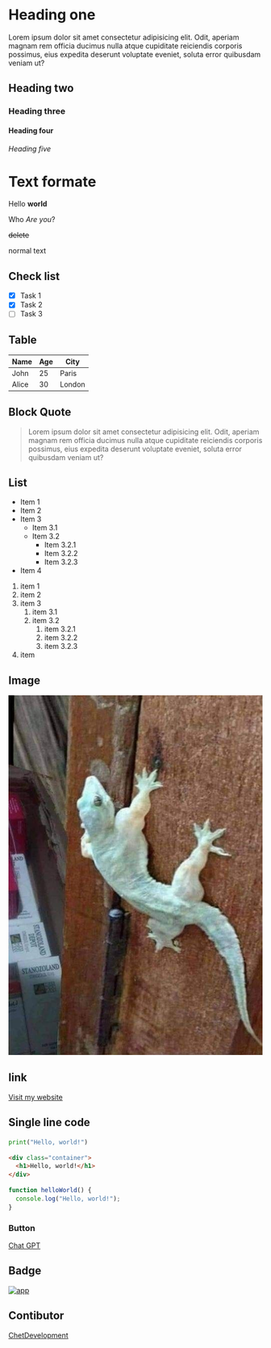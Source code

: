 
# Heading one
Lorem ipsum dolor sit amet consectetur adipisicing elit. Odit, aperiam magnam rem officia ducimus nulla atque cupiditate reiciendis corporis possimus, eius expedita deserunt voluptate eveniet, soluta error quibusdam veniam ut?
## Heading two
### Heading three
#### Heading four
###### Heading five

# Text formate

Hello **world**

Who *Are you*?

~~delete~~

normal text

## Check list

- [x] Task 1
- [x] Task 2
- [ ] Task 3 

## Table
| Name | Age | City |
| ---- | --- | ---- |
| John | 25  | Paris|
| Alice| 30  |London|

## Block Quote

> Lorem ipsum dolor sit amet consectetur adipisicing elit. Odit, aperiam magnam rem officia ducimus nulla atque cupiditate reiciendis corporis possimus, eius expedita deserunt voluptate eveniet, soluta error quibusdam veniam ut?

## List 
- Item 1
- Item 2
- Item 3
    - Item 3.1
    - Item 3.2
        - Item 3.2.1
        - Item 3.2.2
        - Item 3.2.3
- Item 4

1. item 1
2. item 2
3. item 3
    1. item 3.1
    2. item 3.2
        1. item 3.2.1
        2. item 3.2.2
        3. item 3.2.3
4. item 

## Image 
![image](image.png)

## link
[Visit my website](https://www.yourwebsite.com)


## Single line code
```python
print("Hello, world!")
```
```html
<div class="container">
  <h1>Hello, world!</h1>
</div>
```

```javascript
function helloWorld() {
  console.log("Hello, world!");
}
```
### Button
<a href="https://chatgpt.com/c/688c2b5b-2348-800d-a284-9b69300989b6" target="_blank" class="btn btn-primary">Chat GPT</a>

## Badge
[![app](https://img.shields.io/badge/PNC-Vichet-Yello)](https://chatgpt.com/c/688c2b5b-2348-800d-a284-9b69300989b6)

## Contibutor
[ChetDevelopment](https://github.com/ChetDevelopment)

